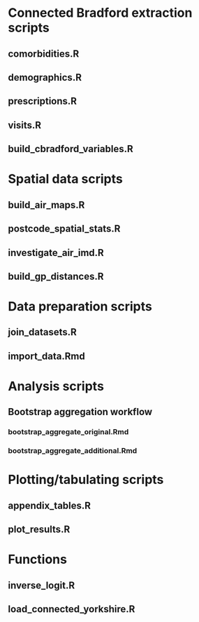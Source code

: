 # Connected Bradford extraction scripts

## comorbidities.R

## demographics.R

## prescriptions.R

## visits.R

## build_cbradford_variables.R

# Spatial data scripts

## build_air_maps.R

## postcode_spatial_stats.R

## investigate_air_imd.R

## build_gp_distances.R

# Data preparation scripts

## join_datasets.R

## import_data.Rmd

# Analysis scripts

## Bootstrap aggregation workflow

### bootstrap_aggregate_original.Rmd

### bootstrap_aggregate_additional.Rmd

# Plotting/tabulating scripts

## appendix_tables.R

## plot_results.R

# Functions

## inverse_logit.R

## load_connected_yorkshire.R